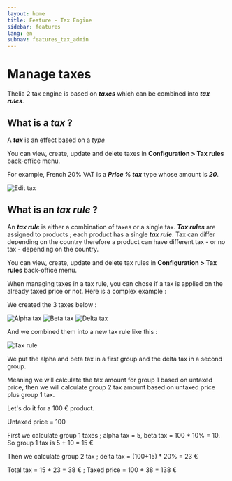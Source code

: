 ```yaml
---
layout: home
title: Feature - Tax Engine
sidebar: features
lang: en
subnav: features_tax_admin
---
```


# Manage taxes

Thelia 2 tax engine is based on ***taxes*** which can be combined into ***tax rules***.

## What is a ***tax*** ?

A ***tax*** is an effect based on a [*type*](/en/documentation/features/tax/type.html)

You can view, create, update and delete taxes in **Configuration > Tax rules** back-office menu.

For example, French 20% VAT is a ***Price % tax*** type whose amount is ***20***.

![Edit tax](/img/documentation/features/tax/edit_tax.png "Edit tax")

## What is an ***tax rule*** ?

An ***tax rule*** is either a combination of taxes or a single tax. ***Tax rules*** are assigned to products ; each product has a single ***tax rule***. Tax can differ depending on the country therefore a product can have different tax - or no tax - depending on the country.

You can view, create, update and delete tax rules in **Configuration > Tax rules** back-office menu.

When managing taxes in a tax rule, you can chose if a tax is applied on the already taxed price or not. Here is a complex example :

We created the 3 taxes below :

![Alpha tax](/img/documentation/features/tax/alpha_tax.png "Alpha tax")
![Beta tax](/img/documentation/features/tax/beta_tax.png "Beta tax")
![Delta tax](/img/documentation/features/tax/delta_tax.png "Delta tax")

And we combined them into a new tax rule like this :

![Tax rule](/img/documentation/features/tax/tax_rule.png "Tax rule")

We put the alpha and beta tax in a first group and the delta tax in a second group.

Meaning we will calculate the tax amount for group 1 based on untaxed price, then we will calculate group 2 tax amount based on untaxed price plus group 1 tax.

Let's do it for a 100 €  product.

Untaxed price = 100

First we calculate group 1 taxes ; alpha tax = 5, beta tax = 100 * 10% = 10. So group 1 tax is 5 + 10 = 15 €

Then we calculate group 2 tax ; delta tax = (100+15) * 20% = 23 €

Total tax = 15 + 23 = 38 € ; Taxed price = 100 + 38 = 138 €


